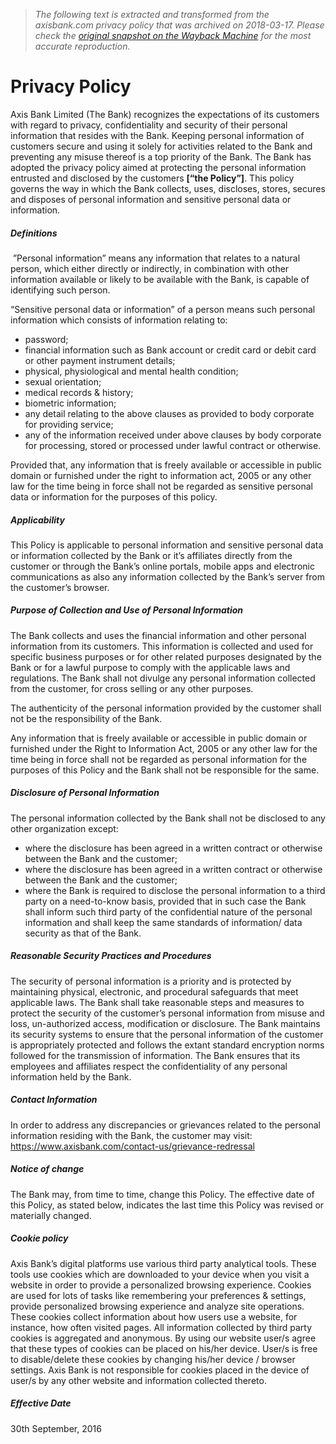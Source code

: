 > *The following text is extracted and transformed from the axisbank.com privacy policy that was archived on 2018-03-17. Please check the [original snapshot on the Wayback Machine](https://web.archive.org/web/20180317181617id_/https%3A//www.axisbank.com/burgundy-banking/privacy-policy) for the most accurate reproduction.*

# Privacy Policy

Axis Bank Limited (The Bank) recognizes the expectations of its customers with regard to privacy, confidentiality and security of their personal information that resides with the Bank. Keeping personal information of customers secure and using it solely for activities related to the Bank and preventing any misuse thereof is a top priority of the Bank. The Bank has adopted the privacy policy aimed at protecting the personal information entrusted and disclosed by the customers **[“the Policy”]**. This policy governs the way in which the Bank collects, uses, discloses, stores, secures and disposes of personal information and sensitive personal data or information.

##### Definitions

 ”Personal information” means any information that relates to a natural person, which either directly or indirectly, in combination with other information available or likely to be available with the Bank, is capable of identifying such person.

“Sensitive personal data or information” of a person means such personal information which consists of information relating to:

  * password;
  * financial information such as Bank account or credit card or debit card or other payment instrument details;
  * physical, physiological and mental health condition;
  * sexual orientation;
  * medical records & history;
  * biometric information;
  * any detail relating to the above clauses as provided to body corporate for providing service;
  * any of the information received under above clauses by body corporate for processing, stored or processed under lawful contract or otherwise.



Provided that, any information that is freely available or accessible in public domain or furnished under the right to information act, 2005 or any other law for the time being in force shall not be regarded as sensitive personal data or information for the purposes of this policy.

##### Applicability

This Policy is applicable to personal information and sensitive personal data or information collected by the Bank or it’s affiliates directly from the customer or through the Bank’s online portals, mobile apps and electronic communications as also any information collected by the Bank’s server from the customer’s browser.

##### Purpose of Collection and Use of Personal Information

The Bank collects and uses the financial information and other personal information from its customers. This information is collected and used for specific business purposes or for other related purposes designated by the Bank or for a lawful purpose to comply with the applicable laws and regulations. The Bank shall not divulge any personal information collected from the customer, for cross selling or any other purposes.

The authenticity of the personal information provided by the customer shall not be the responsibility of the Bank.

Any information that is freely available or accessible in public domain or furnished under the Right to Information Act, 2005 or any other law for the time being in force shall not be regarded as personal information for the purposes of this Policy and the Bank shall not be responsible for the same.

##### Disclosure of Personal Information

The personal information collected by the Bank shall not be disclosed to any other organization except:

  * where the disclosure has been agreed in a written contract or otherwise between the Bank and the customer;
  * where the disclosure has been agreed in a written contract or otherwise between the Bank and the customer;
  * where the Bank is required to disclose the personal information to a third party on a need-to-know basis, provided that in such case the Bank shall inform such third party of the confidential nature of the personal information and shall keep the same standards of information/ data security as that of the Bank.



##### Reasonable Security Practices and Procedures

The security of personal information is a priority and is protected by maintaining physical, electronic, and procedural safeguards that meet applicable laws. The Bank shall take reasonable steps and measures to protect the security of the customer’s personal information from misuse and loss, un-authorized access, modification or disclosure. The Bank maintains its security systems to ensure that the personal information of the customer is appropriately protected and follows the extant standard encryption norms followed for the transmission of information. The Bank ensures that its employees and affiliates respect the confidentiality of any personal information held by the Bank. 

##### Contact Information

In order to address any discrepancies or grievances related to the personal information residing with the Bank, the customer may visit: <https://www.axisbank.com/contact-us/grievance-redressal>

##### Notice of change

The Bank may, from time to time, change this Policy. The effective date of this Policy, as stated below, indicates the last time this Policy was revised or materially changed.

##### Cookie policy 

Axis Bank’s digital platforms use various third party analytical tools. These tools use cookies which are downloaded to your device when you visit a website in order to provide a personalized browsing experience. Cookies are used for lots of tasks like remembering your preferences & settings, provide personalized browsing experience and analyze site operations. These cookies collect information about how users use a website, for instance, how often visited pages. All information collected by third party cookies is aggregated and anonymous. By using our website user/s agree that these types of cookies can be placed on his/her device. User/s is free to disable/delete these cookies by changing his/her device / browser settings. Axis Bank is not responsible for cookies placed in the device of user/s by any other website and information collected thereto.

##### Effective Date

30th September, 2016
